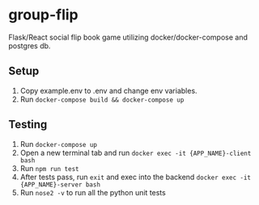 # group-flip
Flask/React social flip book game utilizing docker/docker-compose and postgres db.
## Setup
1. Copy example.env to .env and change env variables.
2. Run `docker-compose build && docker-compose up`

## Testing
1. Run `docker-compose up`
2. Open a new terminal tab and run `docker exec -it {APP_NAME}-client bash`
3. Run `npm run test`
4. After tests pass, run `exit` and exec into the backend `docker exec -it {APP_NAME}-server bash`
5. Run `nose2 -v` to run all the python unit tests